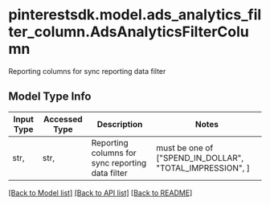 # pinterestsdk.model.ads_analytics_filter_column.AdsAnalyticsFilterColumn

Reporting columns for sync reporting data filter

## Model Type Info
Input Type | Accessed Type | Description | Notes
------------ | ------------- | ------------- | -------------
str,  | str,  | Reporting columns for sync reporting data filter | must be one of ["SPEND_IN_DOLLAR", "TOTAL_IMPRESSION", ] 

[[Back to Model list]](../../README.md#documentation-for-models) [[Back to API list]](../../README.md#documentation-for-api-endpoints) [[Back to README]](../../README.md)

